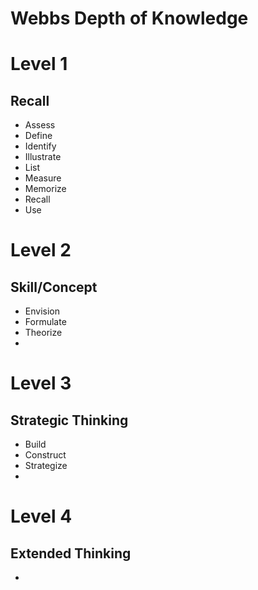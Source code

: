 # Webbs Depth of Knowledge

# Level 1

## Recall 

- Assess
- Define
- Identify
- Illustrate 
- List
- Measure
- Memorize
- Recall
- Use

# Level 2

## Skill/Concept

- Envision
- Formulate
- Theorize
- 

# Level 3

## Strategic Thinking

- Build
- Construct
- Strategize
- 

# Level 4

## Extended Thinking

- 




